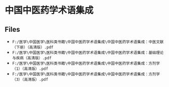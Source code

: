 # 中国中医药学术语集成

## Files

- `F:/医学\中国医学\医科类书籍\中国中医药学术语集成\中国中医药学术语集成：中医文献（下册）（高清版）.pdf`
- `F:/医学\中国医学\医科类书籍\中国中医药学术语集成\中国中医药学术语集成：基础理论与疾病（高清版）.pdf`
- `F:/医学\中国医学\医科类书籍\中国中医药学术语集成\中国中医药学术语集成：方剂学（1）（高清版）.pdf`
- `F:/医学\中国医学\医科类书籍\中国中医药学术语集成\中国中医药学术语集成：方剂学（3）（高清版）.pdf`
